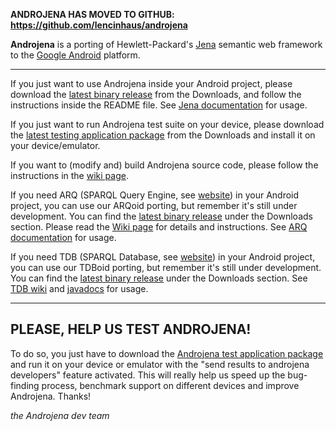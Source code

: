 **ANDROJENA HAS MOVED TO GITHUB: https://github.com/lencinhaus/androjena**

**Androjena** is a porting of Hewlett-Packard's [Jena](http://jena.sourceforge.net) semantic web framework to the [Google Android](http://www.android.com) platform.


---


If you just want to use Androjena inside your Android project, please download the [latest binary release](http://androjena.googlecode.com/files/androjena_0.5.zip) from the Downloads, and follow the instructions inside the README file. See [Jena documentation](http://jena.sourceforge.net/documentation.html) for usage.

If you just want to run Androjena test suite on your device, please download the [latest testing application package](http://androjena.googlecode.com/files/androjena.test.android.apk) from the Downloads and install it on your device/emulator.

If you want to (modify and) build Androjena source code, please follow the instructions in the [wiki page](BuildAndrojena.md).

If you need ARQ (SPARQL Query Engine, see [website](http://jena.sourceforge.net/ARQ/)) in your Android project, you can use our ARQoid porting, but remember it's still under development. You can find the [latest binary release](http://androjena.googlecode.com/files/arqoid_0.5.zip) under the Downloads section. Please read the [Wiki page](ARQoid.md) for details and instructions. See [ARQ documentation](http://jena.sourceforge.net/documentation.html) for usage.

If you need TDB (SPARQL Database, see [website](http://openjena.org/TDB/)) in your Android project, you can use our TDBoid porting, but remember it's still under development. You can find the [latest binary release](http://androjena.googlecode.com/files/tdboid_0.4.zip) under the Downloads section. See [TDB wiki](http://openjena.org/wiki/TDB) and [javadocs](http://openjena.org/TDB/javadoc) for usage.


---


## PLEASE, HELP US TEST ANDROJENA! ##

To do so, you just have to download the [Androjena test application package](http://androjena.googlecode.com/files/androjena.test.android.apk) and run it on your device or emulator with the "send results to androjena developers" feature activated. This will really help us speed up the bug-finding process, benchmark support on different devices and improve Androjena. Thanks!

_the Androjena dev team_